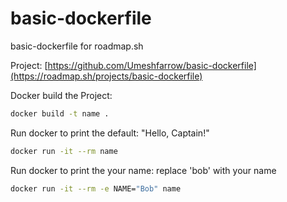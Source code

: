 # basic-dockerfile
basic-dockerfile for roadmap.sh

Project: [https://github.com/Umeshfarrow/basic-dockerfile](https://roadmap.sh/projects/basic-dockerfile)

Docker build the Project:
```sh
docker build -t name .
```

Run docker to print the default: "Hello, Captain!"
```sh
docker run -it --rm name
```

Run docker to print the your name: replace 'bob' with your name
```sh
docker run -it --rm -e NAME="Bob" name
```
